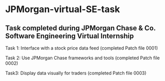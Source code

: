# JPMorgan-virtual-SE-task

Task completed during JPMorgan Chase & Co. Software Engineering Virtual Internship
----------------------------------------------------------------------------------

Task 1:
 Interface with a stock price data feed (completed Patch file 0001)
 
Task 2:
 Use JPMorgan Chase frameworks and tools (completed Patch file 0002)
 
Task3:
 Display data visually for traders (completed Patch file 0003)
 
 
